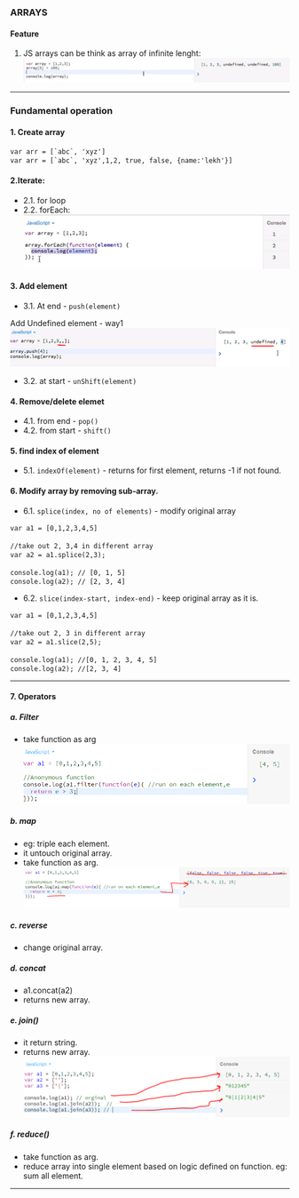 ### ARRAYS
#### Feature
1. JS arrays can be think as array of infinite lenght:
![img](https://github.com/lekhrajdinkar/javaScript/blob/master/NOTES_JS/asset/array1.PNG)
***

### Fundamental operation

#### 1. Create array
```
var arr = [`abc`, 'xyz']
var arr = [`abc`, 'xyz',1,2, true, false, {name:'lekh'}]
```

#### 2.Iterate:
- 2.1. for loop
- 2.2. forEach:
![img](https://github.com/lekhrajdinkar/javaScript/blob/master/NOTES_JS/asset/array2.PNG)

#### 3. Add element
- 3.1. At end - `push(element)`

Add Undefined element - way1
![img](https://github.com/lekhrajdinkar/javaScript/blob/master/NOTES_JS/asset/array3.PNG)

- 3.2. at start - `unShift(element)`

#### 4. Remove/delete elemet
- 4.1. from end - `pop()`
- 4.2. from start - `shift()`

#### 5. find index of element
- 5.1. `indexOf(element)` - returns for first element, returns -1 if not found.

#### 6. Modify array by removing sub-array.
-  6.1. `splice(index, no of elements)` - modify original array
```
var a1 = [0,1,2,3,4,5]

//take out 2, 3,4 in different array
var a2 = a1.splice(2,3);

console.log(a1); // [0, 1, 5]
console.log(a2); // [2, 3, 4]
```

- 6.2. `slice(index-start, index-end)` - keep original array as it is.
```
var a1 = [0,1,2,3,4,5]

//take out 2, 3 in different array
var a2 = a1.slice(2,5);

console.log(a1); //[0, 1, 2, 3, 4, 5]
console.log(a2); //[2, 3, 4]
```
***

#### 7. Operators 

##### a. Filter
- take function as arg
![img](https://github.com/lekhrajdinkar/javaScript/blob/master/NOTES_JS/asset/array4.PNG)

##### b. map 
- eg: triple each element.
- it untouch original array.
- take function as arg.
![img](https://github.com/lekhrajdinkar/javaScript/blob/master/NOTES_JS/asset/array5.PNG)

##### c. reverse
- change original array.

##### d. concat
- a1.concat(a2) 
- returns new array.

##### e. join() 
- it return string. 
- returns new array.
![img](https://github.com/lekhrajdinkar/javaScript/blob/master/NOTES_JS/asset/array6.PNG)

##### f. reduce()
- take function as arg.
- reduce array into single element based on logic defined on function. eg: sum all element.
***


  